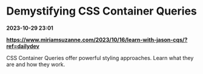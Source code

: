 # Demystifying CSS Container Queries

**2023-10-29 23:01**

**https://www.miriamsuzanne.com/2023/10/16/learn-with-jason-cqs/?ref=dailydev**

CSS Container Queries offer powerful styling approaches. Learn what they are and how they work.